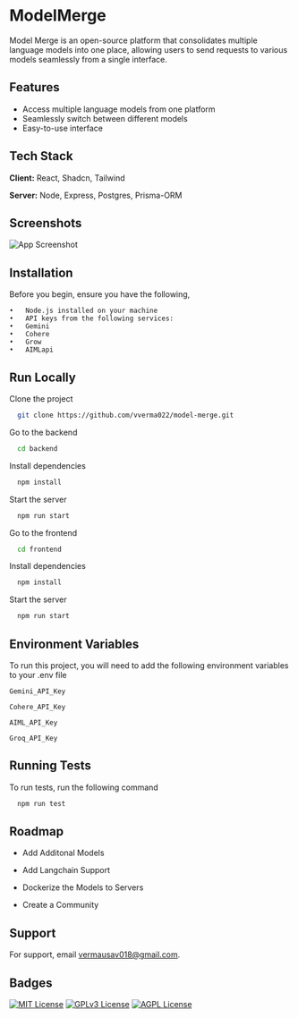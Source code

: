 
# ModelMerge
Model Merge is an open-source platform that consolidates multiple language models into one place, allowing users to send requests to various models seamlessly from a single interface.



## Features

- Access multiple language models from one platform
- Seamlessly switch between different models
- Easy-to-use interface


## Tech Stack

**Client:** React, Shadcn, Tailwind

**Server:** Node, Express, Postgres, Prisma-ORM


## Screenshots

![App Screenshot](https://via.placeholder.com/468x300?text=App+Screenshot+Here)


## Installation
Before you begin, ensure you have the following,

	•	Node.js installed on your machine
	•	API keys from the following services:
	•	Gemini
	•	Cohere
	•	Grow
	•	AIMLapi



    
## Run Locally

Clone the project

```bash
  git clone https://github.com/vverma022/model-merge.git
```

Go to the backend

```bash
  cd backend
```

Install dependencies

```bash
  npm install
```

Start the server

```bash
  npm run start
```

Go to the frontend

```bash
  cd frontend
```

Install dependencies

```bash
  npm install
```

Start the server

```bash
  npm run start
```


## Environment Variables

To run this project, you will need to add the following environment variables to your .env file

`Gemini_API_Key`

`Cohere_API_Key`

`AIML_API_Key`

`Groq_API_Key`




## Running Tests

To run tests, run the following command

```bash
  npm run test
```


## Roadmap

- Add Additonal Models

- Add Langchain Support

- Dockerize the Models to Servers

- Create a Community 





## Support

For support, email vermausav018@gmail.com.


## Badges
[![MIT License](https://img.shields.io/badge/License-MIT-green.svg)](https://choosealicense.com/licenses/mit/)
[![GPLv3 License](https://img.shields.io/badge/License-GPL%20v3-yellow.svg)](https://opensource.org/licenses/)
[![AGPL License](https://img.shields.io/badge/license-AGPL-blue.svg)](http://www.gnu.org/licenses/agpl-3.0)

